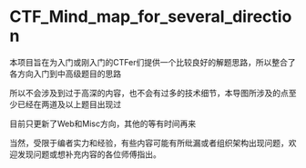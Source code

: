 # CTF_Mind_map_for_several_direction

本项目旨在为入门或刚入门的CTFer们提供一个比较良好的解题思路，所以整合了各方向入门到中高级题目的思路

所以不会涉及到过于高深的内容，也不会有过多的技术细节，本导图所涉及的点至少已经在两道及以上题目出现过

目前只更新了Web和Misc方向，其他的等有时间再来

当然，受限于编者实力和经验，有些内容可能有所纰漏或者组织架构出现问题，欢迎发现问题或想补充内容的各位师傅指出。

